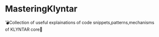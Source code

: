 # MasteringKlyntar
💣Collection of useful explainations of code snippets,patterns,mechanisms of KLYNTAR core🧨
